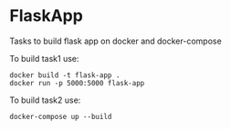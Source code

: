 # FlaskApp
Tasks to build flask app on docker and docker-compose

To build task1 use:

```
docker build -t flask-app .
docker run -p 5000:5000 flask-app
```

To build task2 use:

```
docker-compose up --build
```
